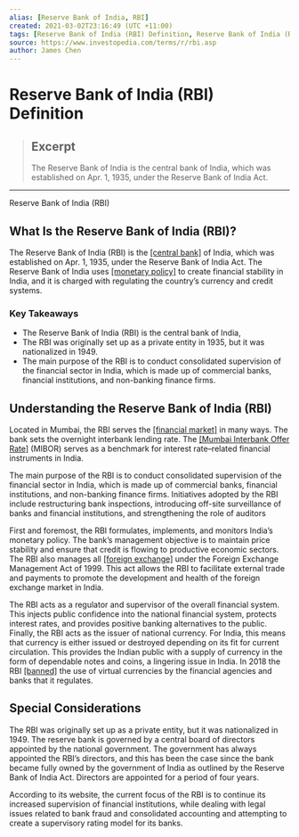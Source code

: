 ```yaml
---
alias: [Reserve Bank of India, RBI]
created: 2021-03-02T23:16:49 (UTC +11:00)
tags: [Reserve Bank of India (RBI) Definition, Reserve Bank of India (RBI)]
source: https://www.investopedia.com/terms/r/rbi.asp
author: James Chen
---
```


# Reserve Bank of India (RBI) Definition

> ## Excerpt
> The Reserve Bank of India is the central bank of India, which was established on Apr. 1, 1935, under the Reserve Bank of India Act.

---

Reserve Bank of India (RBI)
## What Is the Reserve Bank of India (RBI)?

The Reserve Bank of India (RBI) is the [[central bank]](https://www.investopedia.com/terms/c/centralbank.asp) of India, which was established on Apr. 1, 1935, under the Reserve Bank of India Act. The Reserve Bank of India uses [[monetary policy]](https://www.investopedia.com/terms/m/monetarypolicy.asp) to create financial stability in India, and it is charged with regulating the country’s currency and credit systems.

### Key Takeaways

-   The Reserve Bank of India (RBI) is the central bank of India,
-   The RBI was originally set up as a private entity in 1935, but it was nationalized in 1949.
-   The main purpose of the RBI is to conduct consolidated supervision of the financial sector in India, which is made up of commercial banks, financial institutions, and non-banking finance firms.

## Understanding the Reserve Bank of India (RBI)

Located in Mumbai, the RBI serves the [[financial market]](https://www.investopedia.com/articles/investing/112614/increasing-importance-reserve-bank-india.asp) in many ways. The bank sets the overnight interbank lending rate. The [[Mumbai Interbank Offer Rate]](https://www.investopedia.com/terms/m/mibor.asp) (MIBOR) serves as a benchmark for interest rate–related financial instruments in India.

The main purpose of the RBI is to conduct consolidated supervision of the financial sector in India, which is made up of commercial banks, financial institutions, and non-banking finance firms. Initiatives adopted by the RBI include restructuring bank inspections, introducing off-site surveillance of banks and financial institutions, and strengthening the role of auditors

First and foremost, the RBI formulates, implements, and monitors India’s monetary policy. The bank’s management objective is to maintain price stability and ensure that credit is flowing to productive economic sectors. The RBI also manages all [[foreign exchange]](https://www.investopedia.com/terms/f/foreign-exchange.asp) under the Foreign Exchange Management Act of 1999. This act allows the RBI to facilitate external trade and payments to promote the development and health of the foreign exchange market in India.

The RBI acts as a regulator and supervisor of the overall financial system. This injects public confidence into the national financial system, protects interest rates, and provides positive banking alternatives to the public. Finally, the RBI acts as the issuer of national currency. For India, this means that currency is either issued or destroyed depending on its fit for current circulation. This provides the Indian public with a supply of currency in the form of dependable notes and coins, a lingering issue in India. In 2018 the RBI [[banned]](https://www.investopedia.com/news/india-central-bank-bans-many-crypto-transactions/) the use of virtual currencies by the financial agencies and banks that it regulates.

## Special Considerations

The RBI was originally set up as a private entity, but it was nationalized in 1949. The reserve bank is governed by a central board of directors appointed by the national government. The government has always appointed the RBI’s directors, and this has been the case since the bank became fully owned by the government of India as outlined by the Reserve Bank of India Act. Directors are appointed for a period of four years.

According to its website, the current focus of the RBI is to continue its increased supervision of financial institutions, while dealing with legal issues related to bank fraud and consolidated accounting and attempting to create a supervisory rating model for its banks.
